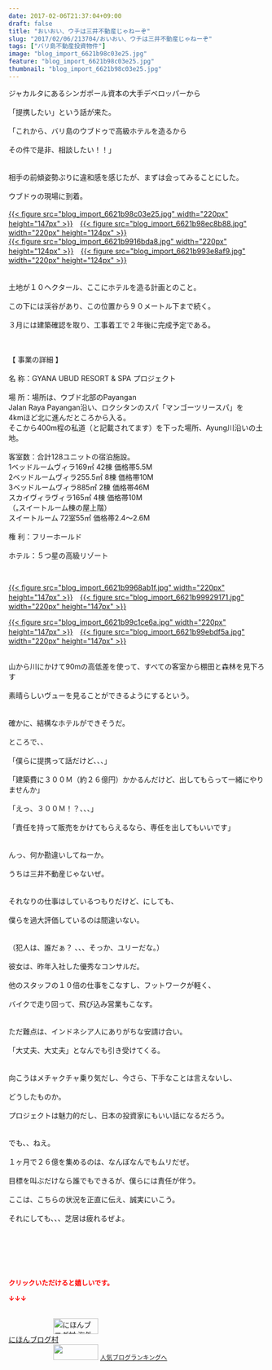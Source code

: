 ```yaml
---
date: 2017-02-06T21:37:04+09:00
draft: false
title: "おいおい、ウチは三井不動産じゃねーぞ"
slug: "2017/02/06/213704/おいおい、ウチは三井不動産じゃねーぞ"
tags: ["バリ島不動産投資物件"]
image: "blog_import_6621b98c03e25.jpg"
feature: "blog_import_6621b98c03e25.jpg"
thumbnail: "blog_import_6621b98c03e25.jpg"
---
```

<p>ジャカルタにあるシンガポール資本の大手デベロッパーから<br/><br/>「提携したい」という話が来た。<br/><br/>「これから、バリ島のウブドゥで高級ホテルを造るから<br/><br/>その件で是非、相談したい！！」<br/><br/><br/>相手の前傾姿勢ぶりに違和感を感じたが、まずは会ってみることにした。<br/><br/>ウブドゥの現場に到着。<br/><br/><a href="blog_import_6621b98d29265.jpg">{{< figure src="blog_import_6621b98c03e25.jpg" width="220px" height="147px" >}}</a>　<a href="blog_import_6621b98fdf2e1.jpg">{{< figure src="blog_import_6621b98ec8b88.jpg" width="220px" height="124px" >}}</a><br/><a href="blog_import_6621b992805cf.jpg">{{< figure src="blog_import_6621b9916bda8.jpg" width="220px" height="124px" >}}</a>　<a href="blog_import_6621b9950bbbd.jpg">{{< figure src="blog_import_6621b993e8af9.jpg" width="220px" height="124px" >}}</a><br/><br/><br/>土地が１０ヘクタール、ここにホテルを造る計画とのこと。<br/><br/>この下には渓谷があり、この位置から９０メートル下まで続く。<br/><br/>３月には建築確認を取り、工事着工で２年後に完成予定である。</p><p><br/><br/>【 事業の詳細 】<br/><br/>名 称：GYANA UBUD RESORT &amp; SPA プロジェクト<br/><br/>場 所：場所は、ウブド北部のPayangan<br/>Jalan Raya Payangan沿い、ロクシタンのスパ「マンゴーツリースパ」を<br/>4kmほど北に進んだところから入る。<br/>そこから400m程の私道（と記載されてます）を下った場所、Ayung川沿いの土地。<br/><br/>客室数：合計128ユニットの宿泊施設。<br/>1ベッドルームヴィラ169㎡ 42棟 価格帯5.5M<br/>2ベッドルームヴィラ255.5㎡ 8棟 価格帯10M<br/>3ベッドルームヴィラ885㎡ 2棟 価格帯46M<br/>スカイヴィラヴィラ165㎡ 4棟 価格帯10M<br/>（₌スイートルーム棟の屋上階）<br/>スイートルーム 72室55㎡ 価格帯2.4～2.6M<br/><br/>権 利：フリーホールド<br/><br/>ホテル：５つ星の高級リゾート</p><p> </p><p><a href="blog_import_6621b997a084d.jpg">{{< figure src="blog_import_6621b9968ab1f.jpg" width="220px" height="147px" >}}</a>　<a href="blog_import_6621b99a3d517.jpg">{{< figure src="blog_import_6621b99929171.jpg" width="220px" height="147px" >}}</a></p><p><a href="blog_import_6621b99d2d621.jpg">{{< figure src="blog_import_6621b99c1ce6a.jpg" width="220px" height="147px" >}}</a>　<a href="blog_import_6621b99fd7bb1.jpg">{{< figure src="blog_import_6621b99ebdf5a.jpg" width="220px" height="147px" >}}</a></p><p><br/>山から川にかけて90mの高低差を使って、すべての客室から棚田と森林を見下ろす<br/><br/>素晴らしいヴューを見ることができるようにするという。<br/><br/><br/>確かに、結構なホテルができそうだ。<br/><br/>ところで、、<br/><br/>「僕らに提携って話だけど、、、」<br/><br/>「建築費に３００Ｍ（約２６億円）かかるんだけど、出してもらって一緒にやりませんか」<br/><br/>「えっ、３００Ｍ！？、、、」<br/><br/>「責任を持って販売をかけてもらえるなら、専任を出してもいいです」<br/><br/><br/>んっ、何か勘違いしてねーか。<br/><br/>うちは三井不動産じゃないぜ。<br/><br/><br/>それなりの仕事はしているつもりだけど、にしても、<br/><br/>僕らを過大評価しているのは間違いない。<br/><br/><br/>（犯人は、誰だぁ？ 、、、そっか、ユリーだな。）<br/><br/>彼女は、昨年入社した優秀なコンサルだ。<br/><br/>他のスタッフの１０倍の仕事をこなすし、フットワークが軽く、<br/><br/>バイクで走り回って、飛び込み営業もこなす。<br/><br/><br/>ただ難点は、インドネシア人にありがちな安請け合い。<br/><br/>「大丈夫、大丈夫」となんでも引き受けてくる。<br/><br/><br/>向こうはメチャクチャ乗り気だし、今さら、下手なことは言えないし、<br/><br/>どうしたものか。<br/><br/>プロジェクトは魅力的だし、日本の投資家にもいい話になるだろう。<br/><br/><br/>でも、、ねえ。<br/><br/>１ヶ月で２６億を集めるのは、なんぼなんでもムリだぜ。<br/><br/>目標を叫ぶだけなら誰でもできるが、僕らには責任が伴う。<br/><br/>ここは、こちらの状況を正直に伝え、誠実にいこう。<br/><br/>それにしても、、、芝居は疲れるぜよ。</p><p> </p><p> </p> <p><font color="#ff0000" size="2"><strong>クリックいただけると嬉しいです。</strong></font></p><p><font color="#ff0000" size="2"><strong>↓↓↓</strong></font></p><p><br/><a href="ranking.html?p_cid=01260127" target="_blank"><img alt="にほんブログ村 海外生活ブログ バリ島情報へ" border="0" height="31" src="data:image/svg+xml;charset=utf-8,%3Csvg%20xmlns%3D%22http%3A%2F%2Fwww.w3.org%2F2000%2Fsvg%22%20title%3D%22Placeholder%20for%20Images%22%20role%3D%22presentation%22%20viewBox%3D%220%200%2088%2031%22%20%2F%3E" width="88" data-src="https://img-proxy.blog-video.jp/images?url=http%3A%2F%2Foverseas.blogmura.com%2Fbali%2Fimg%2Fbali88_31.gif" style="aspect-ratio: auto 88 / 31;"/><noscript><img alt="にほんブログ村 海外生活ブログ バリ島情報へ" border="0" height="31" src="https://img-proxy.blog-video.jp/images?url=http%3A%2F%2Foverseas.blogmura.com%2Fbali%2Fimg%2Fbali88_31.gif" width="88"></noscript></a><br/><a href="ranking.html?p_cid=01260127" target="_blank">にほんブログ村</a><br/><a href="link.php?1804582" title="人気ブログランキングへ"><img border="0" height="31" src="data:image/svg+xml;charset=utf-8,%3Csvg%20xmlns%3D%22http%3A%2F%2Fwww.w3.org%2F2000%2Fsvg%22%20title%3D%22Placeholder%20for%20Images%22%20role%3D%22presentation%22%20viewBox%3D%220%200%2088%2031%22%20%2F%3E" width="88" data-src="https://blog.with2.net/img/banner/banner_22.gif" style="aspect-ratio: auto 88 / 31;"/><noscript><img border="0" height="31" src="https://blog.with2.net/img/banner/banner_22.gif" width="88"></noscript></a> <a href="link.php?1804582" style="font-size: 12px;">人気ブログランキングへ</a></p>

